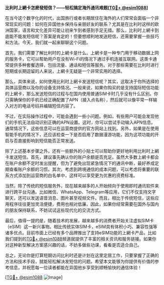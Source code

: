 **比利时上網卡怎麽發短信？——轻松搞定海外通讯难题[[TG💪+ @esim1088](https://t.me/s/esim1088)]**

在当今这个数字化的时代，出国旅行或者长期居住在海外的人们常常会面临一个非常现实的问题：如何在异国他乡保持与亲朋好友的联系？尤其是在比利时这样的欧洲国家，语言和文化差异可能让初来乍到者感到手足无措。那么，比利时上網卡到底能不能发短信呢？答案是肯定的！但要想顺利地发送短信，还需要掌握一些技巧和方法。今天，我们就一起来聊聊这个问题。

首先，我们需要了解比利时的上網卡是什么。上網卡是一种专门用于移动数据上网的服务卡，它可以帮助用户在没有Wi-Fi的情况下通过手机连接互联网。这类卡通常提供多种套餐选择，包括流量、通话和短信等服务。对于那些需要在比利时进行短期或长期逗留的人来说，上網卡无疑是一个非常实用的选择。

那么，具体来说，如何使用比利时上網卡发送短信呢？其实，这取决于你所选择的具体运营商以及你的设备支持情况。一般来说，如果你购买的是支持国际短信功能的上網卡，那么发送短信的过程与在国内使用普通SIM卡时几乎没有什么区别。你只需确保你的手机已经正确配置了APN（接入点名称），然后就可以像平常一样输入对方的电话号码并编辑短信内容了。

不过，在实际操作过程中，可能会遇到一些小问题。例如，有些用户可能会发现他们的手机无法自动识别正确的APN设置。这时，你可以尝试手动输入APN信息。通常情况下，这些信息可以在运营商提供的官方网站上找到。另外，如果是在使用智能手机的情况下，还应该检查一下是否启用了数据漫游功能，因为这项功能的开启与否直接影响到短信能否正常发送。

除了上述基本步骤之外，还有一些额外的小贴士可以帮助你更好地利用比利时上網卡发送短信。首先，建议事先确认你的账户余额是否充足。虽然大多数上網卡都会在账户余额不足时发出提醒，但为了避免出现紧急情况下的通讯中断，最好养成定期查看账户余额的习惯。其次，考虑到跨境通信的成本问题，可以考虑将重要的联系方式添加到运营商的白名单中，这样可以享受更为优惠的资费标准。

当然，除了传统的短信服务外，现在越来越多的人开始倾向于使用即时通讯软件来进行跨平台沟通。比如微信、WhatsApp、Telegram等应用，它们不仅支持文字聊天，还可以发送语音消息、图片甚至视频文件。而且，相比于传统短信，这些应用程序往往更加灵活便捷，费用也相对低廉。因此，如果你经常需要在国外与国内的朋友保持联系，不妨试试这些现代化的交流方式。

最后，值得一提的是，随着技术的发展，越来越多的消费者开始关注虚拟SIM卡（eSIM）这一新兴事物。相比传统实体SIM卡，eSIM具有体积小巧、兼容性强等诸多优点。目前市面上已经有多个品牌推出了支持eSIM功能的上網卡产品，比如我们提到的[TG💪+ @esim1088](https://t.me/s/esim1088)频道就提供了丰富的相关资讯和服务链接。如果你对这种新型解决方案感兴趣的话，不妨多做些功课，看看是否适合自己。

总之，无论你是打算短期访问比利时还是计划在这里定居工作，只要掌握了正确的方法和技术手段，就能轻松解决发短信的问题。希望本文能够为你提供有价值的参考信息，并祝愿每一位读者都能在异国他乡享受到顺畅愉快的通信体验！

[[TG💪+ @esim1088](https://t.me/s/esim1088) ![Image](https://i.postimg.cc/4NQfJmqS/Snipaste-2025-05-13-00-14-12.png)]